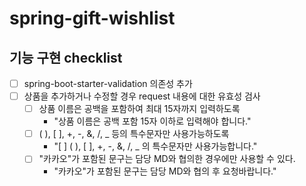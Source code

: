 # spring-gift-wishlist

## 기능 구현 checklist
- [ ] spring-boot-starter-validation 의존성 추가
- [ ] 상품을 추가하거나 수정할 경우 request 내용에 대한 유효성 검사
  - [ ] 상품 이름은 공백을 포함하여 최대 15자까지 입력하도록 
    - "상품 이름은 공백 포함 15자 이하로 입력해야 합니다."
  - [ ] ( ), [ ], +, -, &, /, _ 등의 특수문자만 사용가능하도록
    - "[ ] ( ), [ ], +, -, &, /, _ 의 특수문자만 사용가능합니다."
  - [ ] "카카오"가 포함된 문구는 담당 MD와 협의한 경우에만 사용할 수 있다.
    - "카카오"가 포함된 문구는 담당 MD와 협의 후 요청바랍니다."
